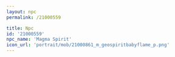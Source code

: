 ```yaml
---
layout: npc
permalink: /21000559

title: Npc
id: '21000559'
npc_name: 'Magma Spirit'
icon_url: 'portrait/mob/21000861_m_geospiritbabyflame_p.png'
---
```

